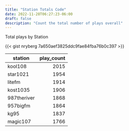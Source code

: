 ```yaml
---
title: "Station Totals Code"
date: 2022-11-28T06:27:23-06:00
draft: false
description: "Count the total number of plays overall"
---
```


Total plays by Station

<!--more-->

{{< gist nryberg 7a650aef3825ddc9fae84fba76b0c397 >}}


|station    |play_count|
|-----------|----------:|
|kool108    |2015      |
|star1021   |1954      |
|litefm     |1914      |
|kost1035   |1906      |
|987theriver|1868      |
|957bigfm   |1864      |
|kg95       |1837      |
|magic107   |1766      |
